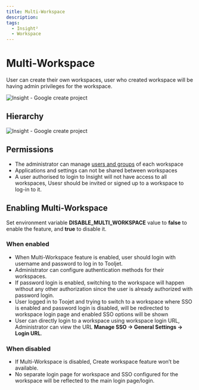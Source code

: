 ```yaml
---
title: Multi-Workspace
description: 
tags:
  - Insight²
  - Workspace
---
```


# Multi-Workspace

User can create their own workspaces, user who created workspace will be having admin privileges for the workspace.


![Insight - Google create project](/_images/insight2/multiworkspace/multi-workspace.gif)

## Hierarchy



![Insight - Google create project](/_images/insight2/multiworkspace/Tooljet-workspace.png)



## Permissions

- The administrator can manage [users and groups](/insight2/tutorial/manage-users-groups.md) of each workspace
- Applications and settings can not be shared between workspaces
- A user authorised to login to Insight will not have access to all workspaces, Usesr should be invited or signed up to a workspace to log-in to it.

## Enabling Multi-Workspace

Set environment variable **DISABLE_MULTI_WORKSPACE** value to **false**  to enable the feature, and **true**  to disable it.

### When enabled

- When Multi-Workspace feature is enabled, user should login with username and password to log in to Tooljet.
- Administrator can configure authentication methods for their workspaces.
- If password login is enabled, switching to the workspace will happen without any other authorization since the user is already authorized with password login.
- User logged in to Toojet and trying to switch to a workspace where SSO is enabled and password login is disabled, will be redirected to workspace login page and enabled SSO options will be shown
- User can directly login to a workspace using workspace login URL, Administrator can view the URL **Manage SSO -> General Settings -> Login URL**.

### When disabled

- If Multi-Workspace is disabled, Create workspace feature won’t be available.
- No separate login page for workspace and SSO configured for the workspace will be reflected to the main login page/login.
